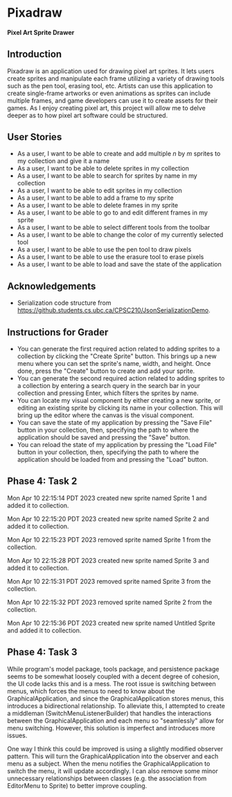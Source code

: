 # Pixadraw
#### Pixel Art Sprite Drawer

## Introduction
Pixadraw is an application used for drawing pixel art sprites. 
It lets users create sprites and manipulate each frame utilizing a variety of drawing tools such as the pen tool, erasing tool, etc.
Artists can use this application to create single-frame artworks or even animations as sprites can include multiple frames, and game developers can use it to create assets for their games.
As I enjoy creating pixel art, this project will allow me to delve deeper as to how pixel art software could be structured.

## User Stories
- As a user, I want to be able to create and add multiple *n* by *m* sprites to my collection and give it a name
- As a user, I want to be able to delete sprites in my collection
- As a user, I want to be able to search for sprites by name in my collection
- As a user, I want to be able to edit sprites in my collection
- As a user, I want to be able to add a frame to my sprite
- As a user, I want to be able to delete frames in my sprite
- As a user, I want to be able to go to and edit different frames in my sprite
- As a user, I want to be able to select different tools from the toolbar
- As a user, I want to be able to change the color of my currently selected tool
- As a user, I want to be able to use the pen tool to draw pixels
- As a user, I want to be able to use the erasure tool to erase pixels
- As a user, I want to be able to load and save the state of the application

## Acknowledgements
- Serialization code structure from https://github.students.cs.ubc.ca/CPSC210/JsonSerializationDemo.

## Instructions for Grader
- You can generate the first required action related to adding sprites to a collection by clicking the "Create Sprite" button. This brings up a new menu where you can set the sprite's name, width, and height. Once done, press the "Create" button to create and add your sprite.
- You can generate the second required action related to adding sprites to a collection by entering a search query in the search bar in your collection and pressing Enter, which filters the sprites by name.
- You can locate my visual component by either creating a new sprite, or editing an existing sprite by clicking its name in your collection. This will bring up the editor where the canvas is the visual component.
- You can save the state of my application by pressing the "Save File" button in your collection, then, specifying the path to where the application should be saved and pressing the "Save" button.
- You can reload the state of my application by pressing the "Load File" button in your collection, then, specifying the path to where the application should be loaded from and pressing the "Load" button.

## Phase 4: Task 2
Mon Apr 10 22:15:14 PDT 2023
created new sprite named Sprite 1 and added it to collection.

Mon Apr 10 22:15:20 PDT 2023
created new sprite named Sprite 2 and added it to collection.

Mon Apr 10 22:15:23 PDT 2023
removed sprite named Sprite 1 from the collection.

Mon Apr 10 22:15:28 PDT 2023
created new sprite named Sprite 3 and added it to collection.

Mon Apr 10 22:15:31 PDT 2023
removed sprite named Sprite 3 from the collection.

Mon Apr 10 22:15:32 PDT 2023
removed sprite named Sprite 2 from the collection.

Mon Apr 10 22:15:36 PDT 2023
created new sprite named Untitled Sprite and added it to collection.

## Phase 4: Task 3
While program's model package, tools package, and persistence package seems to be somewhat loosely coupled with a decent degree of cohesion, the UI code lacks this and is a mess. The root issue is switching between menus, which forces the menus to need to know about the GraphicalApplication, and since the GraphicalApplication stores menus, this introduces a bidirectional relationship. To alleviate this, I attempted to create a middleman (SwitchMenuListenerBuilder) that handles the interactions between the GraphicalApplication and each menu so "seamlessly" allow for menu switching. However, this solution is imperfect and introduces more issues. 

One way I think this could be improved is using a slightly modified observer pattern. This will turn the GraphicalApplication into the observer and each menu as a subject. When the menu notifies the GraphicalApplication to switch the menu, it will update accordingly. I can also remove some minor unnecessary relationships between classes (e.g. the association from EditorMenu to Sprite) to better improve coupling.